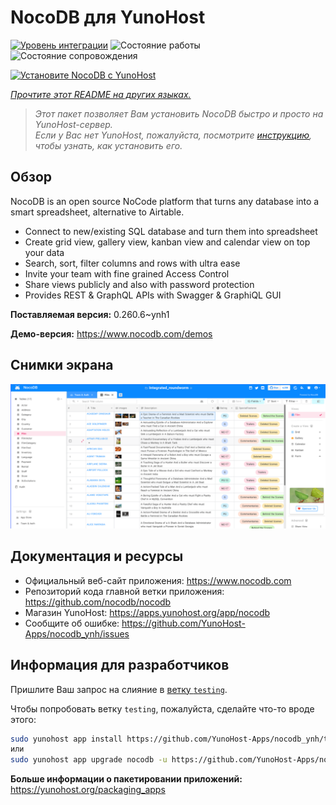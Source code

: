 <!--
Важно: этот README был автоматически сгенерирован <https://github.com/YunoHost/apps/tree/master/tools/readme_generator>
Он НЕ ДОЛЖЕН редактироваться вручную.
-->

# NocoDB для YunoHost

[![Уровень интеграции](https://apps.yunohost.org/badge/integration/nocodb)](https://ci-apps.yunohost.org/ci/apps/nocodb/)
![Состояние работы](https://apps.yunohost.org/badge/state/nocodb)
![Состояние сопровождения](https://apps.yunohost.org/badge/maintained/nocodb)

[![Установите NocoDB с YunoHost](https://install-app.yunohost.org/install-with-yunohost.svg)](https://install-app.yunohost.org/?app=nocodb)

*[Прочтите этот README на других языках.](./ALL_README.md)*

> *Этот пакет позволяет Вам установить NocoDB быстро и просто на YunoHost-сервер.*  
> *Если у Вас нет YunoHost, пожалуйста, посмотрите [инструкцию](https://yunohost.org/install), чтобы узнать, как установить его.*

## Обзор

NocoDB is an open source NoCode platform that turns any database into a smart spreadsheet, alternative to Airtable.

* Connect to new/existing SQL database and turn them into spreadsheet
* Create grid view, gallery view, kanban view and calendar view on top your data
* Search, sort, filter columns and rows with ultra ease
* Invite your team with fine grained Access Control
* Share views publicly and also with password protection
* Provides REST & GraphQL APIs with Swagger & GraphiQL GUI


**Поставляемая версия:** 0.260.6~ynh1

**Демо-версия:** <https://www.nocodb.com/demos>

## Снимки экрана

![Снимок экрана NocoDB](./doc/screenshots/screenshot.png)

## Документация и ресурсы

- Официальный веб-сайт приложения: <https://www.nocodb.com>
- Репозиторий кода главной ветки приложения: <https://github.com/nocodb/nocodb>
- Магазин YunoHost: <https://apps.yunohost.org/app/nocodb>
- Сообщите об ошибке: <https://github.com/YunoHost-Apps/nocodb_ynh/issues>

## Информация для разработчиков

Пришлите Ваш запрос на слияние в [ветку `testing`](https://github.com/YunoHost-Apps/nocodb_ynh/tree/testing).

Чтобы попробовать ветку `testing`, пожалуйста, сделайте что-то вроде этого:

```bash
sudo yunohost app install https://github.com/YunoHost-Apps/nocodb_ynh/tree/testing --debug
или
sudo yunohost app upgrade nocodb -u https://github.com/YunoHost-Apps/nocodb_ynh/tree/testing --debug
```

**Больше информации о пакетировании приложений:** <https://yunohost.org/packaging_apps>
